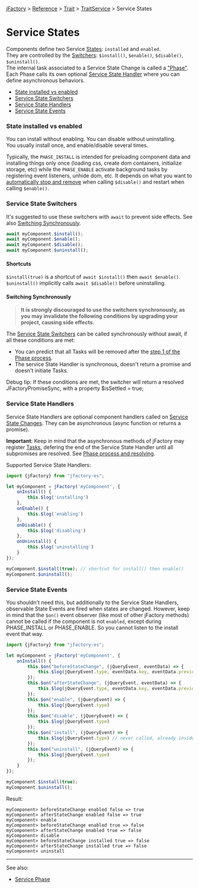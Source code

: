[jFactory](index.md) > [Reference](ref-index.md) > [Trait](ref-index.md#traits-component-features) > [TraitService](TraitService.md) > Service States  

# Service States

Components define two Service [States](TraitState.md): `installed` and `enabled`. \
They are controlled by the [Switchers](#service-state-switchers): `$install()`, `$enable()`, `$disable()`, `$uninstall()`. \
The internal task associated to a Service State Change is called a ["Phase"](TraitService-Phases.md). \
Each Phase calls its own optional [Service State Handler](#service-state-handlers) where you can define asynchronous behaviors.

* [State installed vs enabled](#state-installed-vs-enabled)
* [Service State Switchers](#service-state-switchers)
* [Service State Handlers](#service-state-handlers)
* [Service State Events](#service-state-events)

### State installed vs enabled

You can install without enabling. You can disable without uninstalling.\
You usually install once, and enable/disable several times.

Typically, the `PHASE_INSTALL` is intended for preloading component data and installing things only once (loading css, create dom containers, initialize storage, etc) while the `PHASE_ENABLE` activate background tasks by registering event listeners, unhide dom, etc. It depends on what you want to [automatically stop and remove](TraitService-Phases.md#remove-phase) when calling `$disable()` and restart when calling `$enable()`. 

### Service State Switchers

It's suggested to use these switchers with `await` to prevent side effects. See also [Switching Synchronously](#switching-synchronously).

```javascript
await myComponent.$install();
await myComponent.$enable();
await myComponent.$disable();
await myComponent.$uninstall();
```
#### Shortcuts

`$install(true)` is a shortcut of  `await $install()` then `await $enable()`. \
`$uninstall()` implicitly calls `await $disable()` before uninstalling.

#### Switching Synchronously

>**It is strongly discouraged to use the switchers synchronously, as you may invalidate the following conditions by upgrading your project, causing side effects.** 

The [Service State Switchers](#service-state-switchers) can be called synchronously without await, if all these conditions are met:
- You can predict that all Tasks will be removed after the [step 1 of the Phase process](TraitService-Phases.md#phase-process-and-resolving).   
- The service State Handler is synchronous, doesn't return a promise and doesn't initiate Tasks.
  
Debug tip: If these conditions are met, the switcher will return a resolved JFactoryPromiseSync, with a property $isSettled = true; 

### Service State Handlers

Service State Handlers are optional component handlers called on [Service State Changes](TraitService-Phases.md). 
They can be asynchronous (async function or returns a promise). 

**Important**: Keep in mind that the asynchronous methods of jFactory may register [Tasks](TraitTask.md), defering the end of the Service State Handler until all subpromises are resolved. See [Phase process and resolving](TraitService-Phases.md#phase-process-and-resolving). 
 
Supported Service State Handlers:
 
```javascript
import {jFactory} from "jfactory-es";

let myComponent = jFactory('myComponent', {
    onInstall() {
        this.$log('installing')
    }, 
    onEnable() {
        this.$log('enabling')
    }, 
    onDisable() {
        this.$log('disabling')    
    },  
    onUninstall() {
        this.$log('uninstalling')    
    }
});

myComponent.$install(true); // shortcut for install() then enable()
myComponent.$uninstall();
```

### Service State Events

You shouldn't need this, but additionally to the Service State Handlers, observable State Events are fired when states are changed. However, keep in mind that the `$on()` event observer (like most of other jFactory methods) cannot be called if the component is not `enabled`, except during PHASE_INSTALL or PHASE_ENABLE. So you cannot listen to the install event that way.
                    
```javascript
import {jFactory} from "jfactory-es";

let myComponent = jFactory('myComponent', {
    onInstall() {
        this.$on("beforeStateChange", (jQueryEvent, eventData) => {
            this.$log(jQueryEvent.type, eventData.key, eventData.previousVal+' => '+eventData.val)
        });
        this.$on("afterStateChange", (jQueryEvent, eventData) => {
            this.$log(jQueryEvent.type, eventData.key, eventData.previousVal+' => '+eventData.val)
        });
        this.$on("enable", (jQueryEvent) => {
            this.$log(jQueryEvent.type)
        });
        this.$on("disable", (jQueryEvent) => {
            this.$log(jQueryEvent.type)
        });
        this.$on("install", (jQueryEvent) => {
            this.$log(jQueryEvent.type) // never called, already inside onInstall handler
        });
        this.$on("uninstall", (jQueryEvent) => {
            this.$log(jQueryEvent.type)
        });
    }
});

myComponent.$install(true);
myComponent.$uninstall();
```

Result:
```text
myComponent> beforeStateChange enabled false => true
myComponent> afterStateChange enabled false => true
myComponent> enable
myComponent> beforeStateChange enabled true => false
myComponent> afterStateChange enabled true => false
myComponent> disable
myComponent> beforeStateChange installed true => false
myComponent> afterStateChange installed true => false
myComponent> uninstall
```                    
---
See also:
* [Service Phase](TraitService-Phases.md)